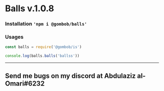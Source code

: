 # Balls v.1.0.8

### Installation `'npm i @gombob/balls'`

### Usages
```javascript
const balls = require('@gombob/is')

console.log(balls.balls('ballss'))
```

---

## Send me bugs on my discord at Abdulaziz al-Omari#6232